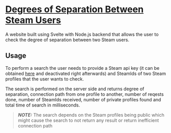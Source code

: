 # [Degrees of Separation Between Steam Users](https://degrees-of-separation-steam.herokuapp.com/)  

A website built using Svelte with Node.js backend that allows the user to check the degree of separation between two Steam users.

## Usage

To perform a search the user needs to provide a Steam api key (it can be obtained [here](https://steamcommunity.com/dev/apikey) and deactivated right afterwards) and SteamIds of two Steam profiles that the user wants to check.  

The search is performed on the server side and returns degree of separation, connection path from one profile to another, number of reqests done, number of SteamIds received, number of private profiles found and total time of search in milliseconds.

>**_NOTE:_** The search depends on the Steam profiles being public which might cause the search to not return any result or return inefficient connection path
